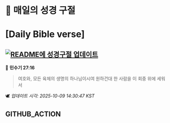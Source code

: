 # 🙏 매일의 성경 구절
# [Daily Bible verse]
## [![README에 성경구절 업데이트](https://github.com/DONGSUKA/first_test/actions/workflows/update-readme-bible.yml/badge.svg)](https://github.com/DONGSUKA/first_test/actions/workflows/update-readme-bible.yml)
<!-- START_BIBLE_VERSE -->
📖 **민수기 27:16**
> 여호와, 모든 육체의 생명의 하나님이시여 원하건대 한 사람을 이 회중 위에 세워서

🕊️ _업데이트 시각: 2025-10-09 14:30:47 KST_
  <!-- END_BIBLE_VERSE -->
## GITHUB_ACTION
